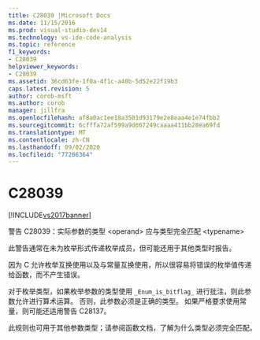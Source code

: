 ```yaml
---
title: C28039 |Microsoft Docs
ms.date: 11/15/2016
ms.prod: visual-studio-dev14
ms.technology: vs-ide-code-analysis
ms.topic: reference
f1_keywords:
- C28039
helpviewer_keywords:
- C28039
ms.assetid: 36cd63fe-1f0a-4f1c-a40b-5d52e22f19b3
caps.latest.revision: 5
author: corob-msft
ms.author: corob
manager: jillfra
ms.openlocfilehash: af8a0ac1ee18a3501d93179e2e8eaa4e1e74fbb2
ms.sourcegitcommit: 6cfffa72af599a9d667249caaaa411bb28ea69fd
ms.translationtype: MT
ms.contentlocale: zh-CN
ms.lasthandoff: 09/02/2020
ms.locfileid: "77266364"
---
```

# <a name="c28039"></a>C28039
[!INCLUDE[vs2017banner](../includes/vs2017banner.md)]

警告 C28039：实际参数的类型 \<operand> 应与类型完全匹配 \<typename>  
  
 此警告通常在未为枚举形式传递枚举成员，但可能还用于其他类型时报告。  
  
 因为 C 允许枚举互换使用以及与常量互换使用，所以很容易将错误的枚举值传递给函数，而不产生错误。  
  
 对于枚举类型，如果枚举参数的类型使用 `_Enum_is_bitflag_` 进行批注，则此参数允许进行算术运算。 否则，此参数必须是正确的类型。 如果严格要求使用常量，则可能还适用警告 C28137。  
  
 此规则也可用于其他参数类型；请参阅函数文档，了解为什么类型必须完全匹配。
